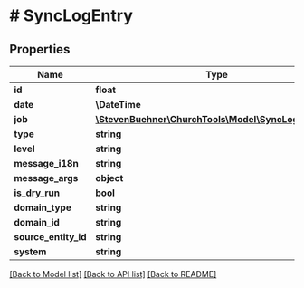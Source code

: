 # # SyncLogEntry

## Properties

Name | Type | Description | Notes
------------ | ------------- | ------------- | -------------
**id** | **float** |  |
**date** | **\DateTime** |  |
**job** | [**\StevenBuehner\ChurchTools\Model\SyncLogEntryJob**](SyncLogEntryJob.md) |  |
**type** | **string** |  |
**level** | **string** |  |
**message_i18n** | **string** |  | [optional]
**message_args** | **object** |  | [optional]
**is_dry_run** | **bool** |  |
**domain_type** | **string** |  |
**domain_id** | **string** |  |
**source_entity_id** | **string** |  |
**system** | **string** |  |

[[Back to Model list]](../../README.md#models) [[Back to API list]](../../README.md#endpoints) [[Back to README]](../../README.md)
